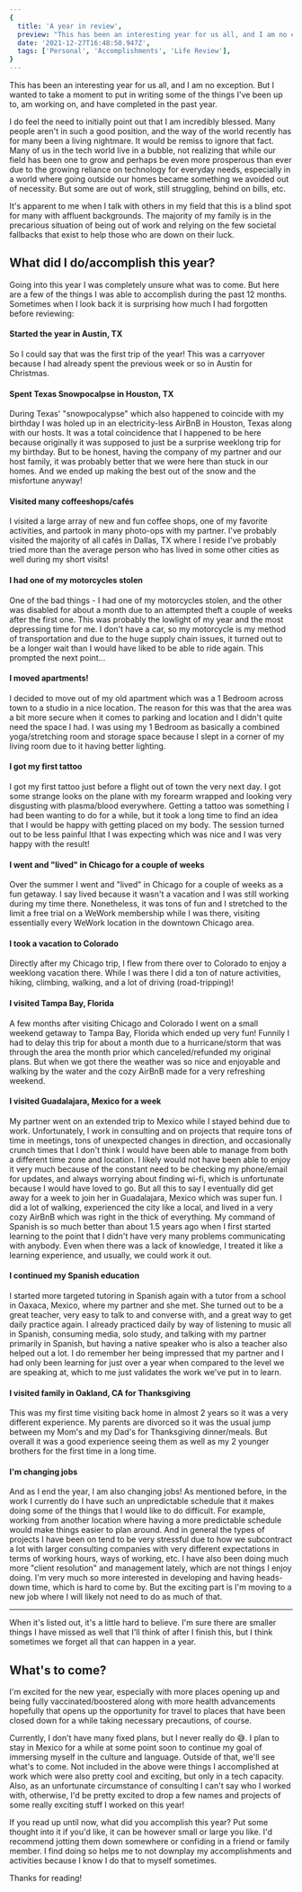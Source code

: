 ```yaml
---
{
  title: 'A year in review',
  preview: "This has been an interesting year for us all, and I am no exception. But I wanted to take a moment to put in writing some of the things I've been up to, am working on, and have completed in the past year.",
  date: '2021-12-27T16:48:50.947Z',
  tags: ['Personal', 'Accomplishments', 'Life Review'],
}
---
```


This has been an interesting year for us all, and I am no exception. But I wanted to take a moment to put in writing some of the things I've been up to, am working on, and have completed in the past year.

I do feel the need to initially point out that I am incredibly blessed. Many people aren't in such a good position, and the way of the world recently has for many been a living nightmare. It would be remiss to ignore that fact. Many of us in the tech world live in a bubble, not realizing that while our field has been one to grow and perhaps be even more prosperous than ever due to the growing reliance on technology for everyday needs, especially in a world where going outside our homes became something we avoided out of necessity. But some are out of work, still struggling, behind on bills, etc.

It's apparent to me when I talk with others in my field that this is a blind spot for many with affluent backgrounds. The majority of my family is in the precarious situation of being out of work and relying on the few societal fallbacks that exist to help those who are down on their luck.

## What did I do/accomplish this year?

Going into this year I was completely unsure what was to come. But here are a few of the things I was able to accomplish during the past 12 months. Sometimes when I look back it is surprising how much I had forgotten before reviewing:

#### Started the year in Austin, TX

So I could say that was the first trip of the year! This was a carryover because I had already spent the previous week or so in Austin for Christmas.

#### Spent Texas Snowpocalpse in Houston, TX

During Texas' "snowpocalypse" which also happened to coincide with my birthday I was holed up in an electricity-less AirBnB in Houston, Texas along with our hosts. It was a total coincidence that I happened to be here because originally it was supposed to just be a surprise weeklong trip for my birthday. But to be honest, having the company of my partner and our host family, it was probably better that we were here than stuck in our homes. And we ended up making the best out of the snow and the misfortune anyway!

#### Visited many coffeeshops/cafés

I visited a large array of new and fun coffee shops, one of my favorite activities, and partook in many photo-ops with my partner. I've probably visited the majority of all cafés in Dallas, TX where I reside I've probably tried more than the average person who has lived in some other cities as well during my short visits!

#### I had one of my motorcycles stolen

One of the bad things - I had one of my motorcycles stolen, and the other was disabled for about a month due to an attempted theft a couple of weeks after the first one. This was probably the lowlight of my year and the most depressing time for me. I don't have a car, so my motorcycle is my method of transportation and due to the huge supply chain issues, it turned out to be a longer wait than I would have liked to be able to ride again. This prompted the next point...

#### I moved apartments!

I decided to move out of my old apartment which was a 1 Bedroom across town to a studio in a nice location. The reason for this was that the area was a bit more secure when it comes to parking and location and I didn't quite need the space I had. I was using my 1 Bedroom as basically a combined yoga/stretching room and storage space because I slept in a corner of my living room due to it having better lighting.

#### I got my first tattoo

I got my first tattoo just before a flight out of town the very next day. I got some strange looks on the plane with my forearm wrapped and looking very disgusting with plasma/blood everywhere. Getting a tattoo was something I had been wanting to do for a while, but it took a long time to find an idea that I would be happy with getting placed on my body. The session turned out to be less painful Ithat I was expecting which was nice and I was very happy with the result!

#### I went and "lived" in Chicago for a couple of weeks

Over the summer I went and "lived" in Chicago for a couple of weeks as a fun getaway. I say lived because it wasn't a vacation and I was still working during my time there. Nonetheless, it was tons of fun and I stretched to the limit a free trial on a WeWork membership while I was there, visiting essentially every WeWork location in the downtown Chicago area.

#### I took a vacation to Colorado

Directly after my Chicago trip, I flew from there over to Colorado to enjoy a weeklong vacation there. While I was there I did a ton of nature activities, hiking, climbing, walking, and a lot of driving (road-tripping)!

#### I visited Tampa Bay, Florida

A few months after visiting Chicago and Colorado I went on a small weekend getaway to Tampa Bay, Florida which ended up very fun! Funnily I had to delay this trip for about a month due to a hurricane/storm that was through the area the month prior which canceled/refunded my original plans. But when we got there the weather was so nice and enjoyable and walking by the water and the cozy AirBnB made for a very refreshing weekend.

#### I visited Guadalajara, Mexico for a week

My partner went on an extended trip to Mexico while I stayed behind due to work. Unfortunately, I work in consulting and on projects that require tons of time in meetings, tons of unexpected changes in direction, and occasionally crunch times that I don't think I would have been able to manage from both a different time zone and location. I likely would not have been able to enjoy it very much because of the constant need to be checking my phone/email for updates, and always worrying about finding wi-fi, which is unfortunate because I would have loved to go. But all this to say I eventually did get away for a week to join her in Guadalajara, Mexico which was super fun. I did a lot of walking, experienced the city like a local, and lived in a very cozy AirBnB which was right in the thick of everything. My command of Spanish is so much better than about 1.5 years ago when I first started learning to the point that I didn't have very many problems communicating with anybody. Even when there was a lack of knowledge, I treated it like a learning experience, and usually, we could work it out.

#### I continued my Spanish education

I started more targeted tutoring in Spanish again with a tutor from a school in Oaxaca, Mexico, where my partner and she met. She turned out to be a great teacher, very easy to talk to and converse with, and a great way to get daily practice again. I already practiced daily by way of listening to music all in Spanish, consuming media, solo study, and talking with my partner primarily in Spanish, but having a native speaker who is also a teacher also helped out a lot. I do remember her being impressed that my partner and I had only been learning for just over a year when compared to the level we are speaking at, which to me just validates the work we've put in to learn.

#### I visited family in Oakland, CA for Thanksgiving

This was my first time visiting back home in almost 2 years so it was a very different experience. My parents are divorced so it was the usual jump between my Mom's and my Dad's for Thanksgiving dinner/meals. But overall it was a good experience seeing them as well as my 2 younger brothers for the first time in a long time.

#### I'm changing jobs

And as I end the year, I am also changing jobs! As mentioned before, in the work I currently do I have such an unpredictable schedule that it makes doing some of the things that I would like to do difficult. For example, working from another location where having a more predictable schedule would make things easier to plan around. And in general the types of projects I have been on tend to be very stressful due to how we subcontract a lot with larger consulting companies with very different expectations in terms of working hours, ways of working, etc. I have also been doing much more "client resolution" and management lately, which are not things I enjoy doing. I'm very much so more interested in developing and having heads-down time, which is hard to come by. But the exciting part is I'm moving to a new job where I will likely not need to do as much of that.

---

When it's listed out, it's a little hard to believe. I'm sure there are smaller things I have missed as well that I'll think of after I finish this, but I think sometimes we forget all that can happen in a year.

## What's to come?

I'm excited for the new year, especially with more places opening up and being fully vaccinated/boostered along with more health advancements hopefully that opens up the opportunity for travel to places that have been closed down for a while taking necessary precautions, of course.

Currently, I don't have many fixed plans, but I never really do 😅. I plan to stay in Mexico for a while at some point soon to continue my goal of immersing myself in the culture and language. Outside of that, we'll see what's to come. Not included in the above were things I accomplished at work which were also pretty cool and exciting, but only in a tech capacity. Also, as an unfortunate circumstance of consulting I can't say who I worked with, otherwise, I'd be pretty excited to drop a few names and projects of some really exciting stuff I worked on this year!

If you read up until now, what did you accomplish this year? Put some thought into it if you'd like, it can be however small or large you like. I'd recommend jotting them down somewhere or confiding in a friend or family member. I find doing so helps me to not downplay my accomplishments and activities because I know I do that to myself sometimes.

Thanks for reading!
